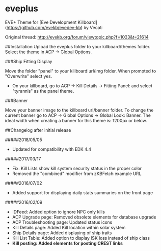 # eveplus
EVE+ Theme for [Eve Development Killboard] (https://github.com/evekb/evedev-kb) by Vecati

Original thread: http://evekb.org/forum/viewtopic.php?f=1033&t=21614

##Installation
Upload the eveplus folder to your killboard/themes folder. Select the theme in ACP -> Global Options.

###Ship Fitting Display

Move the folder "panel" to your killboard url/img folder. When prompted to "Overwrite" select yes.
- On your killboard, go to ACP -> Kill Details -> Fitting Panel: and select "tyrannis" as the panel theme.

###Banner

Move your banner image to the killboard url/banner folder. To change the current banner go to ACP -> Global Options -> Global Look: Banner.
The ideal width when creating a banner for this theme is: 1200px or below.

##Changelog after initial release

#####2018/05/05

* Updated for compatibility with EDK 4.4

#####2017/03/17

* Fix: Kill Lists show kill system security status in the proper color
* Removed the "combined" modifier from zKBFetch example URL

#####2016/07/02

* Added support for displaying daily stats summaries on the front page

#####2016/02/09

* IDFeed: Added option to ignore NPC only kills
* ACP Upgrade page: Removed obsolete elements for database upgrade
* ACP Troubleshooting page: Updated status icons
* Kill Details page: Added Kill location within solar system
* Ship Details page: Added displaying of ship traits
* Kill List Table: Added option to display ISK loss instead of ship class
* **Kill posting: Added elements for posting CREST links**